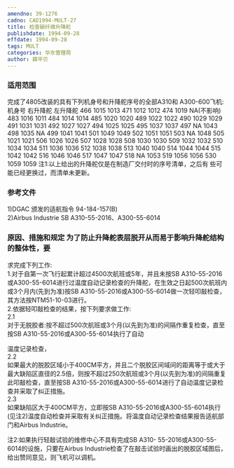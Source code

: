 ```yaml
---
amendno: 39-1276  
cadno: CAD1994-MULT-27  
title: 检查碳纤维升降舵  
publishdate: 1994-09-28  
effdate: 1994-09-28  
tags: MULT  
categories: 华东管理局  
author: 薛平贝  
---
```

  
### 适用范围  
完成了4805改装的具有下列机身号和升降舵序号的全部A310和
A300-600飞机: 机身号 右升降舵 左升降舵 466 1015  1013 471 1012  1012 474 1019  NA(不影响) 483 1016  1011 484 1014  1014 485 1020  1020 489 1022  1022 490 1029  1029 491 1031  1031 492 1027  1027 494 1025  1025 495 1037  1037 497 NA 1043 498 1035  NA 499 1041  1041 501 1049  1049
502 1051  1051 503 NA 1048 505 1021  1021 506 1026  1026 507 1028  1028 508 1030  1030 509 1032  1032 510 1034  1034 511 1036  1036 512 1038  1038 513 1040  1040 514 1044  1044 515 1042  1042 516 1046  1046 517 1047  1047 518 NA 1053 519 1056  1056 530 1059  1059
注1:以上给出的升降舵仅是在制造厂交付时的序号清单，之后有
些可能已经更换过，而清单未更新。  
  
<!--more-->  
### 参考文件  
1)DGAC 颁发的适航指令 94-184-157(B)  
    2)Airbus Industrie SB A310-55-2016、A300-55-6014  
  
### 原因、措施和规定     为了防止升降舵表层脱开从而易于影响升降舵结构的整体性，要  
求完成下列工作:  
    1.对于自第一次飞行起累计超过4500次航班或5年，并且未按SB A310-55-2016或A300-55-6014进行过温度自动记录检查的升降舵，在生效之日起500次航班内或3个月内(先到为准)按SB A310-55-2016或A300-55-6014做一次轻叩敲检查，其方法按NTM51-10-03进行。  
    2.依据轻叩敲检查的结果，按下列要求做工作:  
2.1  
 对于无脱胶者:按不超过500次航班或3个月(以先到为准)的间隔作重复检查，直至按SB A310-55-2016或A300-55-6014执行了自动  
  
      
温度记录检查，  
2.2  
 如果最大的脱胶区域小于400CM平方，并且二个脱胶区间域间的距离等于或大于最大缺陷区直径的2.5倍，则按不超过250次航班或3个月(以先到为准)的间隔重复此叩敲检查，直至按SB A310-55-2016或A300-55-6014进行了自动温度记录检查并采取了纠正措施。  
2.3  
 如果缺陷区大于400CM平方，立即按SB A310-55-2016或A300-55-6014执行(见注2)温度自动检查并采取有关纠正措施。将温度自动记录检查结果报告适航部门和Airbus Industrie。  
  
 注2:如果执行轻敲试验的维修中心不具有完成SB A310- 55-2016或A300-55-6014的设施，只要在Airbus Industrie检查了在敲击试验时画出的脱胶区域图后，给出赞同意见，则飞机可以调机。  
